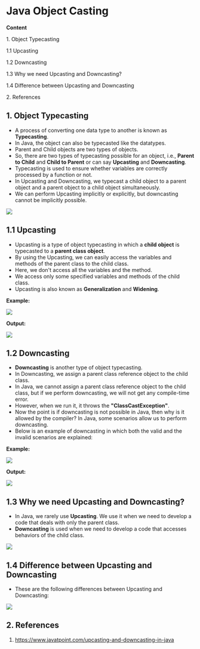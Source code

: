 # Java Object Casting

**Content**

1\. Object Typecasting

1.1 Upcasting

1.2 Downcasting

1.3 Why we need Upcasting and Downcasting?

1.4 Difference between Upcasting and Downcasting

2\. References

## 1. Object Typecasting

-   A process of converting one data type to another is known as **Typecasting**.
-   In Java, the object can also be typecasted like the datatypes.
-   Parent and Child objects are two types of objects.
-   So, there are two types of typecasting possible for an object, i.e., **Parent to Child** and **Child to Parent** or can say **Upcasting** and **Downcasting**.
-   Typecasting is used to ensure whether variables are correctly processed by a function or not.
-   In Upcasting and Downcasting, we typecast a child object to a parent object and a parent object to a child object simultaneously.
-   We can perform Upcasting implicitly or explicitly, but downcasting cannot be implicitly possible.

![](media/0371286d114702bc45c08c71350d85c7.png)

## 1.1 Upcasting

-   Upcasting is a type of object typecasting in which a **child object** is typecasted to a **parent class object**.
-   By using the Upcasting, we can easily access the variables and methods of the parent class to the child class.
-   Here, we don't access all the variables and the method.
-   We access only some specified variables and methods of the child class.
-   Upcasting is also known as **Generalization** and **Widening**.

**Example:**

![](media/c30f1d068789794092e8c3398c809d69.png)

**Output:**

![](media/520190185ce12afce2df4788177c3820.png)

## 1.2 Downcasting

-   **Downcasting** is another type of object typecasting.
-   In Downcasting, we assign a parent class reference object to the child class.
-   In Java, we cannot assign a parent class reference object to the child class, but if we perform downcasting, we will not get any compile-time error.
-   However, when we run it, it throws the **"ClassCastException"**.
-   Now the point is if downcasting is not possible in Java, then why is it allowed by the compiler? In Java, some scenarios allow us to perform downcasting.
-   Below is an example of downcasting in which both the valid and the invalid scenarios are explained:

**Example:**

![](media/27bbee68f45efa4010939141e1b582a4.png)

**Output:**

![](media/7e2482b6f6413b0c698f154633da19b3.png)

## 1.3 Why we need Upcasting and Downcasting?

-   In Java, we rarely use **Upcasting**. We use it when we need to develop a code that deals with only the parent class.
-   **Downcasting** is used when we need to develop a code that accesses behaviors of the child class.

![](media/c44708b1be9ed561fe3a4340298c1a4b.png)

## 1.4 Difference between Upcasting and Downcasting

-   These are the following differences between Upcasting and Downcasting:

![](media/a43441aed780c36e90ad48c3beb8815a.png)

## 2. References

1.  https://www.javatpoint.com/upcasting-and-downcasting-in-java
